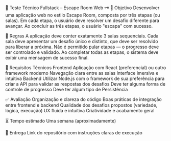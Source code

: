 🧪 Teste Técnico Fullstack – Escape Room Web 🗝️
🎯 Objetivo
Desenvolver uma aplicação web no estilo Escape Room, composta por três etapas (ou salas). Em cada etapa, o usuário deve resolver um desafio diferente para avançar. Ao concluir as três etapas, o usuário "escapa" com sucesso.

🔐 Regras
A aplicação deve conter exatamente 3 salas sequenciais.
Cada sala deve apresentar um desafio único e distinto, que deve ser resolvido para liberar a próxima.
Não é permitido pular etapas — o progresso deve ser controlado e validado.
Ao completar todas as etapas, o sistema deve exibir uma mensagem de sucesso final.



🧱 Requisitos Técnicos
Frontend
Aplicação com React (preferencial) ou outro framework moderno
Navegação clara entre as salas
Interface imersiva e intuitiva
Backend
Utilizar Node.js com o framework de sua preferência para criar a API para validar as respostas dos desafios
Deve ter alguma forma de controle de progresso
Deve ter algum tipo de Persistência



✅ Avaliação
Organização e clareza do código
Boas práticas de integração entre frontend e backend
Qualidade dos desafios propostos (variedade, lógica, execução)
UX fluida e intuitiva
Criatividade e acabamento geral



⏳ Tempo estimado
Uma semana (aproximadamente)

🚀 Entrega
Link do repositório com instruções claras de execução
